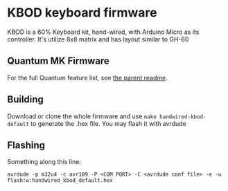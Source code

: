 KBOD keyboard firmware
======================

KBOD is a 60% Keyboard kit, hand-wired, with Arduino Micro as its controller. It's utilize 8x8 matrix and has layout similar to GH-60

## Quantum MK Firmware

For the full Quantum feature list, see [the parent readme](/).

## Building

Download or clone the whole firmware and use ```make handwired-kbod-default``` to generate the .hex file. You may flash it with avrdude

## Flashing
Something along this line:

```
avrdude -p m32u4 -c avr109 -P <COM PORT> -C <avrdude conf file> -e -u flash:w:handwired_kbod_default.hex
```